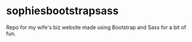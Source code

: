 # sophiesbootstrapsass
Repo for my wife's biz website made using Bootstrap and Sass for a bit of fun.

